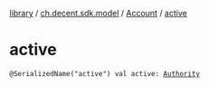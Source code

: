 [library](../../index.md) / [ch.decent.sdk.model](../index.md) / [Account](index.md) / [active](./active.md)

# active

`@SerializedName("active") val active: `[`Authority`](../-authority/index.md)